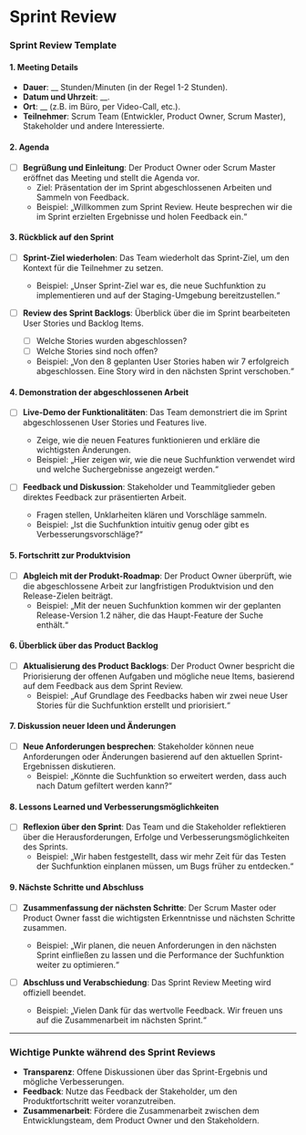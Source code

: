 # Sprint Review


### **Sprint Review Template**

#### **1. Meeting Details**
- **Dauer**: __ Stunden/Minuten (in der Regel 1-2 Stunden).
- **Datum und Uhrzeit**: __.
- **Ort**: __ (z.B. im Büro, per Video-Call, etc.).
- **Teilnehmer**: Scrum Team (Entwickler, Product Owner, Scrum Master), Stakeholder und andere Interessierte.

#### **2. Agenda**
- [ ] **Begrüßung und Einleitung**: Der Product Owner oder Scrum Master eröffnet das Meeting und stellt die Agenda vor.
  - Ziel: Präsentation der im Sprint abgeschlossenen Arbeiten und Sammeln von Feedback.
  - Beispiel: „Willkommen zum Sprint Review. Heute besprechen wir die im Sprint erzielten Ergebnisse und holen Feedback ein.“

#### **3. Rückblick auf den Sprint**
- [ ] **Sprint-Ziel wiederholen**: Das Team wiederholt das Sprint-Ziel, um den Kontext für die Teilnehmer zu setzen.
  - Beispiel: „Unser Sprint-Ziel war es, die neue Suchfunktion zu implementieren und auf der Staging-Umgebung bereitzustellen.“
  
- [ ] **Review des Sprint Backlogs**: Überblick über die im Sprint bearbeiteten User Stories und Backlog Items.
  - [ ] Welche Stories wurden abgeschlossen?
  - [ ] Welche Stories sind noch offen?
  - Beispiel: „Von den 8 geplanten User Stories haben wir 7 erfolgreich abgeschlossen. Eine Story wird in den nächsten Sprint verschoben.“

#### **4. Demonstration der abgeschlossenen Arbeit**
- [ ] **Live-Demo der Funktionalitäten**: Das Team demonstriert die im Sprint abgeschlossenen User Stories und Features live.
  - Zeige, wie die neuen Features funktionieren und erkläre die wichtigsten Änderungen.
  - Beispiel: „Hier zeigen wir, wie die neue Suchfunktion verwendet wird und welche Suchergebnisse angezeigt werden.“
  
- [ ] **Feedback und Diskussion**: Stakeholder und Teammitglieder geben direktes Feedback zur präsentierten Arbeit.
  - Fragen stellen, Unklarheiten klären und Vorschläge sammeln.
  - Beispiel: „Ist die Suchfunktion intuitiv genug oder gibt es Verbesserungsvorschläge?“

#### **5. Fortschritt zur Produktvision**
- [ ] **Abgleich mit der Produkt-Roadmap**: Der Product Owner überprüft, wie die abgeschlossene Arbeit zur langfristigen Produktvision und den Release-Zielen beiträgt.
  - Beispiel: „Mit der neuen Suchfunktion kommen wir der geplanten Release-Version 1.2 näher, die das Haupt-Feature der Suche enthält.“

#### **6. Überblick über das Product Backlog**
- [ ] **Aktualisierung des Product Backlogs**: Der Product Owner bespricht die Priorisierung der offenen Aufgaben und mögliche neue Items, basierend auf dem Feedback aus dem Sprint Review.
  - Beispiel: „Auf Grundlage des Feedbacks haben wir zwei neue User Stories für die Suchfunktion erstellt und priorisiert.“

#### **7. Diskussion neuer Ideen und Änderungen**
- [ ] **Neue Anforderungen besprechen**: Stakeholder können neue Anforderungen oder Änderungen basierend auf den aktuellen Sprint-Ergebnissen diskutieren.
  - Beispiel: „Könnte die Suchfunktion so erweitert werden, dass auch nach Datum gefiltert werden kann?“

#### **8. Lessons Learned und Verbesserungsmöglichkeiten**
- [ ] **Reflexion über den Sprint**: Das Team und die Stakeholder reflektieren über die Herausforderungen, Erfolge und Verbesserungsmöglichkeiten des Sprints.
  - Beispiel: „Wir haben festgestellt, dass wir mehr Zeit für das Testen der Suchfunktion einplanen müssen, um Bugs früher zu entdecken.“

#### **9. Nächste Schritte und Abschluss**
- [ ] **Zusammenfassung der nächsten Schritte**: Der Scrum Master oder Product Owner fasst die wichtigsten Erkenntnisse und nächsten Schritte zusammen.
  - Beispiel: „Wir planen, die neuen Anforderungen in den nächsten Sprint einfließen zu lassen und die Performance der Suchfunktion weiter zu optimieren.“

- [ ] **Abschluss und Verabschiedung**: Das Sprint Review Meeting wird offiziell beendet.
  - Beispiel: „Vielen Dank für das wertvolle Feedback. Wir freuen uns auf die Zusammenarbeit im nächsten Sprint.“

---

### **Wichtige Punkte während des Sprint Reviews**
- **Transparenz**: Offene Diskussionen über das Sprint-Ergebnis und mögliche Verbesserungen.
- **Feedback**: Nutze das Feedback der Stakeholder, um den Produktfortschritt weiter voranzutreiben.
- **Zusammenarbeit**: Fördere die Zusammenarbeit zwischen dem Entwicklungsteam, dem Product Owner und den Stakeholdern.